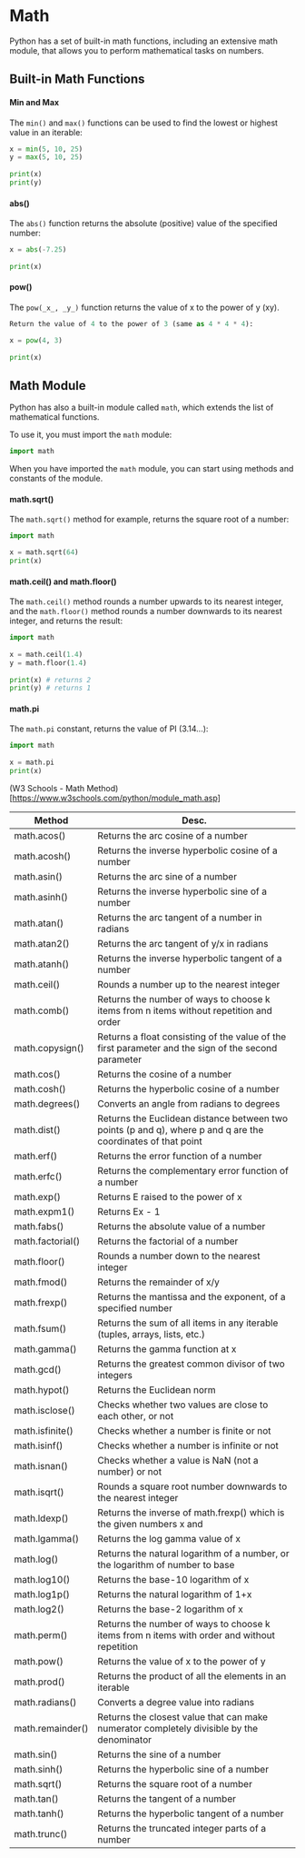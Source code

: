# Math
Python has a set of built-in math functions, including an extensive math module, that allows you to perform mathematical tasks on numbers.

## Built-in Math Functions
#### Min and Max
The `min()` and `max()` functions can be used to find the lowest or highest value in an iterable:

```python
x = min(5, 10, 25)  
y = max(5, 10, 25)  
  
print(x)  
print(y)
```

#### abs()
The `abs()` function returns the absolute (positive) value of the specified number:
```python
x = abs(-7.25)  
  
print(x)
```

#### pow()
The `pow(_x_, _y_)` function returns the value of x to the power of y (xy).

```python
Return the value of 4 to the power of 3 (same as 4 * 4 * 4):

x = pow(4, 3)  
  
print(x)
```

## Math Module
Python has also a built-in module called `math`, which extends the list of mathematical functions.

To use it, you must import the `math` module:
```python
import math
```

When you have imported the `math` module, you can start using methods and constants of the module.

#### math.sqrt()
The `math.sqrt()` method for example, returns the square root of a number:
```python
import math

x = math.sqrt(64)
print(x)
```

#### math.ceil() and math.floor()
The `math.ceil()` method rounds a number upwards to its nearest integer, and the `math.floor()` method rounds a number downwards to its nearest integer, and returns the result:
```python
import math  
  
x = math.ceil(1.4)  
y = math.floor(1.4)  
  
print(x) # returns 2  
print(y) # returns 1
```

#### math.pi
The `math.pi` constant, returns the value of PI (3.14...):
```python
import math  
  
x = math.pi   
print(x)
```

(W3 Schools - Math Method)[https://www.w3schools.com/python/module_math.asp]

| Method           | Desc.                                                                                                        |
| ---------------- | ------------------------------------------------------------------------------------------------------------ |
| math.acos()      | Returns the arc cosine of a number                                                                           |
| math.acosh()     | Returns the inverse hyperbolic cosine of a number                                                            |
| math.asin()      | Returns the arc sine of a number                                                                             |
| math.asinh()     | Returns the inverse hyperbolic sine of a number                                                              |
| math.atan()      | Returns the arc tangent of a number in radians                                                               |
| math.atan2()     | Returns the arc tangent of y/x in radians                                                                    |
| math.atanh()     | Returns the inverse hyperbolic tangent of a number                                                           |
| math.ceil()      | Rounds a number up to the nearest integer                                                                    |
| math.comb()      | Returns the number of ways to choose k items from n items without repetition and order                       |
| math.copysign()  | Returns a float consisting of the value of the first parameter and the sign of the second parameter          |
| math.cos()       | Returns the cosine of a number                                                                               |
| math.cosh()      | Returns the hyperbolic cosine of a number                                                                    |
| math.degrees()   | Converts an angle from radians to degrees                                                                    |
| math.dist()      | Returns the Euclidean distance between two points (p and q), where p and q are the coordinates of that point |
| math.erf()       | Returns the error function of a number                                                                       |
| math.erfc()      | Returns the complementary error function of a number                                                         |
| math.exp()       | Returns E raised to the power of x                                                                           |
| math.expm1()     | Returns Ex - 1                                                                                               |
| math.fabs()      | Returns the absolute value of a number                                                                       |
| math.factorial() | Returns the factorial of a number                                                                            |
| math.floor()     | Rounds a number down to the nearest integer                                                                  |
| math.fmod()      | Returns the remainder of x/y                                                                                 |
| math.frexp()     | Returns the mantissa and the exponent, of a specified number                                                 |
| math.fsum()      | Returns the sum of all items in any iterable (tuples, arrays, lists, etc.)                                   |
| math.gamma()     | Returns the gamma function at x                                                                              |
| math.gcd()       | Returns the greatest common divisor of two integers                                                          |
| math.hypot()     | Returns the Euclidean norm                                                                                   |
| math.isclose()   | Checks whether two values are close to each other, or not                                                    |
| math.isfinite()  | Checks whether a number is finite or not                                                                     |
| math.isinf()     | Checks whether a number is infinite or not                                                                   |
| math.isnan()     | Checks whether a value is NaN (not a number) or not                                                          |
| math.isqrt()     | Rounds a square root number downwards to the nearest integer                                                 |
| math.ldexp()     | Returns the inverse of math.frexp() which is  the given numbers x and                                        |
| math.lgamma()    | Returns the log gamma value of x                                                                             |
| math.log()       | Returns the natural logarithm of a number, or the logarithm of number to base                                |
| math.log10()     | Returns the base-10 logarithm of x                                                                           |
| math.log1p()     | Returns the natural logarithm of 1+x                                                                         |
| math.log2()      | Returns the base-2 logarithm of x                                                                            |
| math.perm()      | Returns the number of ways to choose k items from n items with order and without repetition                  |
| math.pow()       | Returns the value of x to the power of y                                                                     |
| math.prod()      | Returns the product of all the elements in an iterable                                                       |
| math.radians()   | Converts a degree value into radians                                                                         |
| math.remainder() | Returns the closest value that can make numerator completely divisible by the denominator                    |
| math.sin()       | Returns the sine of a number                                                                                 |
| math.sinh()      | Returns the hyperbolic sine of a number                                                                      |
| math.sqrt()      | Returns the square root of a number                                                                          |
| math.tan()       | Returns the tangent of a number                                                                              |
| math.tanh()      | Returns the hyperbolic tangent of a number                                                                   |
| math.trunc()     | Returns the truncated integer parts of a number                                                              |